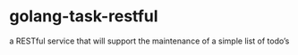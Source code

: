golang-task-restful
=====================

a RESTful service that will support the maintenance of a simple list of todo’s
